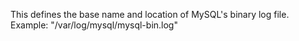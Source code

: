 This defines the base name and location of MySQL's binary log file. Example: "/var/log/mysql/mysql-bin.log"